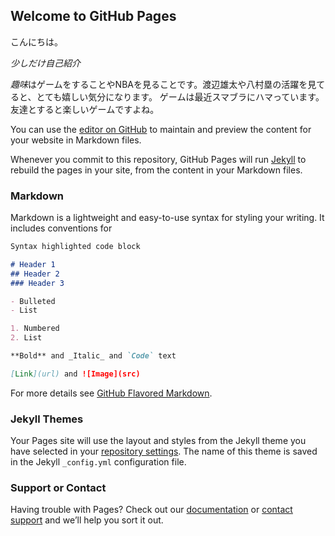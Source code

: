 ## Welcome to GitHub Pages
こんにちは。

*少しだけ自己紹介*

*趣味*はゲームをすることやNBAを見ることです。渡辺雄太や八村塁の活躍を見てると、とても嬉しい気分になります。
ゲームは最近スマブラにハマっています。友達とすると楽しいゲームですよね。

You can use the [editor on GitHub](https://github.com/kitasou02/kitasou02.github.io/edit/main/README.md) to maintain and preview the content for your website in Markdown files.

Whenever you commit to this repository, GitHub Pages will run [Jekyll](https://jekyllrb.com/) to rebuild the pages in your site, from the content in your Markdown files.

### Markdown

Markdown is a lightweight and easy-to-use syntax for styling your writing. It includes conventions for

```markdown
Syntax highlighted code block

# Header 1
## Header 2
### Header 3

- Bulleted
- List

1. Numbered
2. List

**Bold** and _Italic_ and `Code` text

[Link](url) and ![Image](src)
```

For more details see [GitHub Flavored Markdown](https://guides.github.com/features/mastering-markdown/).

### Jekyll Themes

Your Pages site will use the layout and styles from the Jekyll theme you have selected in your [repository settings](https://github.com/kitasou02/kitasou02.github.io/settings/pages). The name of this theme is saved in the Jekyll `_config.yml` configuration file.

### Support or Contact

Having trouble with Pages? Check out our [documentation](https://docs.github.com/categories/github-pages-basics/) or [contact support](https://support.github.com/contact) and we’ll help you sort it out.
